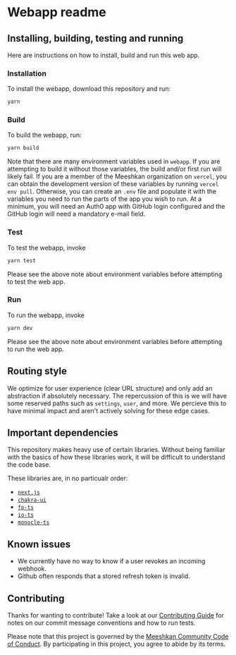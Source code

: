 # Webapp readme

## Installing, building, testing and running

Here are instructions on how to install, build and run this web app.

### Installation

To install the webapp, download this repository and run:

```bash
yarn
```

### Build

To build the webapp, run:

```bash
yarn build
```

Note that there are many environment variables used in `webapp`. If you are attempting to build it without those variables, the build and/or first run will likely fail. If you are a member of the Meeshkan organization on `vercel`, you can obtain the development version of these variables by running `vercel env pull`. Otherwise, you can create an `.env` file and populate it with the variables you need to run the parts of the app you wish to run. At a minimum, you will need an Auth0 app with GitHub login configured and the GitHub login will need a mandatory e-mail field.

### Test

To test the webapp, invoke

```bash
yarn test
```

Please see the above note about environment variables before attempting to test the web app.

### Run

To run the webapp, invoke

```bash
yarn dev
```

Please see the above note about environment variables before attempting to run the web app.

## Routing style

We optimize for user experience (clear URL structure) and only add an abstraction if absolutely necessary. The repercussion of this is we will have some reserved paths such as `settings`, `user`, and more. We percieve this to have minimal impact and aren't actively solving for these edge cases.

## Important dependencies

This repository makes heavy use of certain libraries. Without being familiar with the basics of how these libraries work, it will be difficult to understand the code base.

These libraries are, in no particualr order:

- [`next.js`](https://github.com/zeit/next.js)
- [`chakra-ui`](https://github.com/chakra-ui/chakra-ui)
- [`fp-ts`](https://github.com/gcanti/fp-ts)
- [`io-ts`](https://github.com/gcanti/io-ts)
- [`monocle-ts`](https://github.com/gcanti/monocle-ts)

## Known issues

- We currently have no way to know if a user revokes an incoming webhook.
- Github often responds that a stored refresh token is invalid.

## Contributing

Thanks for wanting to contribute! Take a look at our [Contributing Guide](CONTRIBUTING.md) for notes on our commit message conventions and how to run tests.

Please note that this project is governed by the [Meeshkan Community Code of Conduct](https://github.com/meeshkan/code-of-conduct). By participating in this project, you agree to abide by its terms.
